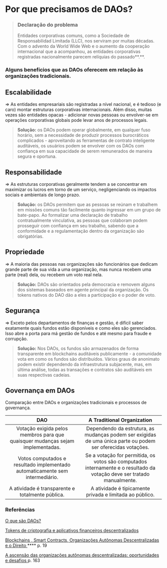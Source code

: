 # Por que precisamos de DAOs?

> ### **Declaração do problema** <a href="#problem-statement" id="problem-statement"></a>
>
> Entidades corporativas comuns, como a Sociedade de Responsabilidad Limitada (LLC), nos serviram por muitas décadas. Com o advento da World Wide Web e o aumento da cooperação internacional que a acompanhou, as entidades corporativas registradas nacionalmente parecem relíquias do passado\*\*.\*\*.

### Alguns benefícios que as DAOs oferecem em relação às organizações tradicionais. <a href="#some-benefits-that-daos-offer-compared-to-traditional-organizations." id="some-benefits-that-daos-offer-compared-to-traditional-organizations."></a>

## Escalabilidade <a href="#scalability" id="scalability"></a>

\=> As entidades empresariais são registradas a nível nacional, e é tedioso (e caro) montar estruturas corporativas internacionais. Além disso, muitas vezes são entidades opacas - adicionar novas pessoas ou envolver-se em operações corporativas globais pode levar anos de processos legais.

> **Solução:** os DAOs podem operar globalmente, em qualquer fuso horário, sem a necessidade de produzir processos burocráticos complicados - aproveitando as ferramentas de contrato inteligente auditáveis, os usuários podem se envolver com os DAOs com confiança em sua capacidade de serem remunerados de maneira segura e oportuna.

## Responsabilidade <a href="#accountability" id="accountability"></a>

\=> As estruturas corporativas geralmente tendem a se concentrar em maximizar os lucros em torno de um serviço, negligenciando os impactos sociais e ambientais de longo prazo.

> **Solução:** os DAOs permitem que as pessoas se reúnam e trabalhem em missões comuns tão facilmente quanto ingressar em um grupo de bate-papo. Ao formalizar uma declaração de trabalho contratualmente vinculativa, as pessoas que colaboram podem prosseguir com confiança em seu trabalho, sabendo que a conformidade e a regulamentação dentro da organização são obrigatórias.

## Propriedade <a href="#ownership" id="ownership"></a>

\=> A maioria das pessoas nas organizações são funcionários que dedicam grande parte de sua vida a uma organização, mas nunca recebem uma parte (real) dela, ou recebem um voto real nela.

> **Solução:** DAOs são orientados pela democracia e removem alguns dos sistemas baseados em agente principal da organização. Os tokens nativos do DAO dão a eles a participação e o poder de voto.

## Segurança <a href="#security" id="security"></a>

\=> Exceto pelos departamentos de finanças e gestão, é difícil saber exatamente quais fundos estão disponíveis e como eles são gerenciados. Isso abre a porta para má gestão de fundos e até mesmo para fraude e corrupção.

> **Solução:** Nos DAOs, os fundos são armazenados de forma transparente em blockchains auditáveis ​​publicamente - a comunidade vota em como os fundos são distribuídos. Vários graus de anonimato podem existir dependendo da infraestrutura subjacente, mas, em última análise, todas as transações e contratos são auditáveis ​​em suas respectivas cadeias.

## Governança em DAOs <a href="#governance-in-daos" id="governance-in-daos"></a>

Comparação entre DAOs e organizações tradicionais e processos de governança.

|                                       DAO                                      |                                                A Traditional Organization                                               |
| :----------------------------------------------------------------------------: | :---------------------------------------------------------------------------------------------------------------------: |
| Votação exigida pelos membros para que quaisquer mudanças sejam implementadas. |       Dependendo da estrutura, as mudanças podem ser exigidas de uma única parte ou podem ser oferecidas votações.      |
|  Votos computados e resultado implementado automaticamente sem intermediário.  | Se a votação for permitida, os votos são computados internamente e o resultado da votação deve ser tratado manualmente. |
|                A atividade é transparente e totalmente pública.                |                                 A atividade é tipicamente privada e limitada ao público.                                |



### **Referências** <a href="#references" id="references"></a>

[O que são DAOs?](https://ethereum-org.translate.goog/en/dao/?\_x\_tr\_sl=en&\_x\_tr\_tl=pt&\_x\_tr\_hl=es-419&\_x\_tr\_pto=wapp)

[Tokens de criptografia e aplicativos financeiros descentralizados](https://www.bundesbank.de/resource/blob/873132/74fc658db07569219ff74f4e4e55c36f/mL/2021-07-kryptotoken-data.pdf)

[Blockchains , Smart Contracts, Organizações Autônomas Descentralizadas e o Direito ](https://www.elgaronline.com/configurable/content/edcoll$002f9781788115124$002f9781788115124.00015.xml?t:ac=edcoll%24002f9781788115124%24002f9781788115124.00015.xml)\*\*\*\* p. 19

[​A ascensão das organizações autônomas descentralizadas: oportunidades e desafios ](https://stanford--jblp-pubpub-org.translate.goog/pub/rise-of-daos/release/1?\_x\_tr\_sl=en&\_x\_tr\_tl=pt&\_x\_tr\_hl=es-419&\_x\_tr\_pto=wapp)p. 163

#### ​ <a href="#more-on-daos" id="more-on-daos"></a>

#### &#x20;<a href="#more-on-daos" id="more-on-daos"></a>
